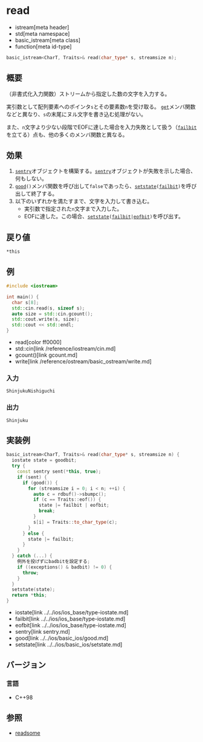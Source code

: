 # read
* istream[meta header]
* std[meta namespace]
* basic_istream[meta class]
* function[meta id-type]

```cpp
basic_istream<CharT, Traits>& read(char_type* s, streamsize n);
```

## 概要

（非書式化入力関数）ストリームから指定した数の文字を入力する。

実引数として配列要素へのポインタ`s`とその要素数`n`を受け取る。
[`get`](get.md)メンバ関数などと異なり、`s`の末尾にヌル文字を書き込む処理がない。

また、`n`文字より少ない段階でEOFに達した場合を入力失敗として扱う（[`failbit`](../../ios/ios_base/type-iostate.md)を立てる）点も、他の多くのメンバ関数と異なる。

## 効果
1. [`sentry`](sentry.md)オブジェクトを構築する。[`sentry`](sentry.md)オブジェクトが失敗を示した場合、何もしない。
1. [`good`](../../ios/basic_ios/good.md)`()`メンバ関数を呼び出して`false`であったら、[`setstate`](../../ios/basic_ios/setstate.md)`(`[`failbit`](../../ios/ios_base/type-iostate.md)`)`を呼び出して終了する。
1. 以下のいずれかを満たすまで、文字を入力して書き込む。
    - 実引数で指定された`n`文字まで入力した。
    - EOFに達した。この場合、[`setstate`](../../ios/basic_ios/setstate.md)`(`[`failbit`](../../ios/ios_base/type-iostate.md)` | `[`eofbit`](../../ios/ios_base/type-iostate.md)`)`を呼び出す。

## 戻り値
`*this`

## 例
```cpp example
#include <iostream>

int main() {
  char s[8];
  std::cin.read(s, sizeof s);
  auto size = std::cin.gcount();
  std::cout.write(s, size);
  std::cout << std::endl;
}
```
* read[color ff0000]
* std::cin[link /reference/iostream/cin.md]
* gcount()[link gcount.md]
* write[link /reference/ostream/basic_ostream/write.md]

### 入力
```
ShinjukuNishiguchi
```

### 出力
```
Shinjuku
```

## 実装例
```cpp
basic_istream<CharT, Traits>& read(char_type* s, streamsize n) {
  iostate state = goodbit;
  try {
    const sentry sent(*this, true);
    if (sent) {
      if (good()) {
        for (streamsize i = 0; i < n; ++i) {
          auto c = rdbuf()->sbumpc();
          if (c == Traits::eof()) {
            state |= failbit | eofbit;
            break;
          }
          s[i] = Traits::to_char_type(c);
        }
      } else {
        state |= failbit;
      }
    }
  } catch (...) {
    例外を投げずにbadbitを設定する;
    if ((exceptions() & badbit) != 0) {
      throw;
    }
  }
  setstate(state);
  return *this;
}
```
* iostate[link ../../ios/ios_base/type-iostate.md]
* failbit[link ../../ios/ios_base/type-iostate.md]
* eofbit[link ../../ios/ios_base/type-iostate.md]
* sentry[link sentry.md]
* good[link ../../ios/basic_ios/good.md]
* setstate[link ../../ios/basic_ios/setstate.md]

## バージョン
### 言語
- C++98

## 参照
- [readsome](readsome.md)
